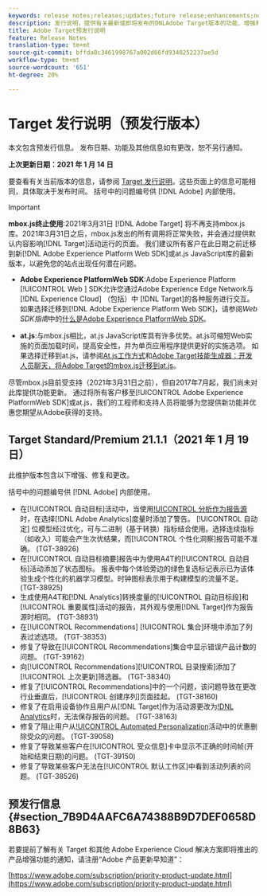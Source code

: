 ```yaml
---
keywords: release notes;releases;updates;future release;enhancements;new features;fixes;updates;prerelease
description: 发行说明，提供有关最新或即将发布的DNLAdobe Target版本的功能、增强和修复的信息。
title: Adobe Target预发行说明
feature: Release Notes
translation-type: tm+mt
source-git-commit: bffda8c3461998767a002d66fd9340252237ae5d
workflow-type: tm+mt
source-wordcount: '651'
ht-degree: 20%

---
```



# Target 发行说明（预发行版本）

本文包含预发行信息。 发布日期、功能及其他信息如有更改，恕不另行通知。

**上次更新日期：2021 年 1 月 14 日**

要查看有关当前版本的信息，请参阅 [Target 发行说明](release-notes.md)。这些页面上的信息可能相同，具体取决于发布时间。 括号中的问题编号供 [!DNL Adobe] 内部使用。

>[!IMPORTANT]
>
>**mbox.js终止使用**:2021年3月31日 [!DNL Adobe Target] 将不再支持mbox.js库。2021年3月31日之后，mbox.js发出的所有调用将正常失败，并会通过提供默认内容影响[!DNL Target]活动运行的页面。 我们建议所有客户在此日期之前迁移到新[!DNL Adobe Experience Platform Web SDK]或at.js JavaScript库的最新版本，以避免您的站点出现任何潜在问题。
>
>* **Adobe Experience PlatformWeb SDK**:Adobe Experience Platform [!UICONTROL Web ] SDK允许您通过Adobe Experience Edge Network与 [!DNL Experience Cloud] （包括）中 [!DNL Target]的各种服务进行交互。如果选择迁移到[!DNL Adobe Experience Platform Web SDK]，请参阅&#x200B;*Web SDK指南*&#x200B;中的[什么是Adobe Experience PlatformWeb SDK](/help/c-implementing-target/c-implementing-target-for-client-side-web/aep-web-sdk.md)。
   >
   >
* **at.js**:与mbox.js相比，at.js JavaScript库具有许多优势。at.js可缩短Web实施的页面加载时间，提高安全性，并为单页应用程序提供更好的实施选项。 如果选择迁移到at.js，请参阅[At.js工作方式](/help/c-implementing-target/c-implementing-target-for-client-side-web/c-how-atjs-works/how-atjs-works.md)和[Adobe Target技能生成器：开发人员聊天，将Adobe Target的mbox.js迁移到at.js](https://seminars.adobeconnect.com/ptdo6mfo6qn6/?proto=true)。
>
>
尽管mbox.js目前受支持（2021年3月31日之前），但自2017年7月起，我们尚未对此库提供功能更新。 通过将所有客户移至[!UICONTROL Adobe Experience PlatformWeb SDK]或at.js，我们的工程师和支持人员将能够为您提供新功能并优惠您期望从Adobe获得的支持。

## Target Standard/Premium 21.1.1（2021 年 1 月 19 日） 

此维护版本包含以下增强、修复和更改。

括号中的问题编号供 [!DNL Adobe] 内部使用。

* 在[!UICONTROL 自动目标]活动中，当使用[!UICONTROL 分析作为报告源](A4T)时，在选择[!DNL Adobe Analytics]度量时添加了警告。 [!UICONTROL 自动定] 位模型经过优化，可与二进制（基于转换）指标结合使用。选择连续指标（如收入）可能会产生次优结果，而[!UICONTROL 个性化洞察]报告可能不准确。 (TGT-38926)
* 在[!UICONTROL 自动目标摘要]报告中为使用A4T的[!UICONTROL 自动目标]活动添加了状态图标。 报表中每个体验旁边的绿色复选标记表示已为该体验生成个性化的机器学习模型。时钟图标表示用于构建模型的流量不足。(TGT-38925)
* 生成使用A4T和[!DNL Analytics]转换度量的[!UICONTROL 自动目标段]和[!UICONTROL 重要属性]活动的报告，其外观与使用[!DNL Target]作为报告源时相同。 (TGT-38931)
* 在[!UICONTROL Recommendations] [!UICONTROL 集合]环境中添加了列表过滤选项。 (TGT-38353)
* 修复了导致在[!UICONTROL Recommendations]集合中显示错误产品计数的问题。 (TGT-39162)
* 向[!UICONTROL Recommendations][!UICONTROL 目录搜索]添加了[!UICONTROL 上次更新]筛选器。 (TGT-38340)
* 修复了[!UICONTROL Recommendations]中的一个问题，该问题导致在更改行业垂直后，[!UICONTROL 创建序列]页面挂起。 (TGT-38160)
* 修复了在启用设备协作且用户从[!DNL Target]作为活动源更改为[!DNL Analytics](A4T)时，无法保存报告的问题。 (TGT-38163)
* 修复了阻止用户从[!UICONTROL Automated Personalization](AP)活动中的优惠删除受众的问题。 (TGT-39058)
* 修复了导致某些客户在[!UICONTROL 受众信息]卡中显示不正确的时间帧(开始和结束日期)的问题。 (TGT-39150)
* 修复了导致某些客户无法在[!UICONTROL 默认工作区]中看到活动列表的问题。 (TGT-38526)

## 预发行信息 {#section_7B9D4AAFC6A74388B9D7DEF0658D8B63}

若要提前了解有关 Target 和其他 Adobe Experience Cloud 解决方案即将推出的产品增强功能的通知，请注册“Adobe 产品更新早知道”：

[https://www.adobe.com/subscription/priority-product-update.html](https://www.adobe.com/subscription/priority-product-update.html)
